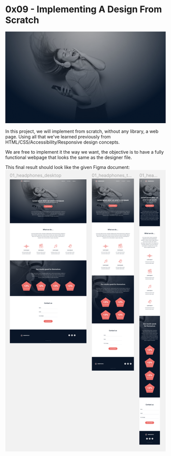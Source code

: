 # 0x09 - Implementing A Design From Scratch

![](images_2/headphones_hero_1.jpg)

In this project, we will implement from scratch, without any library, a web page. Using all that we've learned previously from HTML/CSS/Accessibility/Responsive design concepts.

We are free to implement it the way we want, the objective is to have a fully functional webpage that looks the same as the designer file.

This final result should look like the given Figma document:
![](images_2/figma_document.png)
